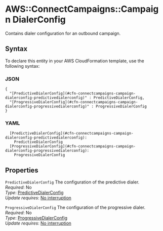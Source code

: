 # AWS::ConnectCampaigns::Campaign DialerConfig<a name="aws-properties-connectcampaigns-campaign-dialerconfig"></a>

Contains dialer configuration for an outbound campaign\.

## Syntax<a name="aws-properties-connectcampaigns-campaign-dialerconfig-syntax"></a>

To declare this entity in your AWS CloudFormation template, use the following syntax:

### JSON<a name="aws-properties-connectcampaigns-campaign-dialerconfig-syntax.json"></a>

```
{
  "[PredictiveDialerConfig](#cfn-connectcampaigns-campaign-dialerconfig-predictivedialerconfig)" : PredictiveDialerConfig,
  "[ProgressiveDialerConfig](#cfn-connectcampaigns-campaign-dialerconfig-progressivedialerconfig)" : ProgressiveDialerConfig
}
```

### YAML<a name="aws-properties-connectcampaigns-campaign-dialerconfig-syntax.yaml"></a>

```
  [PredictiveDialerConfig](#cfn-connectcampaigns-campaign-dialerconfig-predictivedialerconfig):
    PredictiveDialerConfig
  [ProgressiveDialerConfig](#cfn-connectcampaigns-campaign-dialerconfig-progressivedialerconfig):
    ProgressiveDialerConfig
```

## Properties<a name="aws-properties-connectcampaigns-campaign-dialerconfig-properties"></a>

`PredictiveDialerConfig` <a name="cfn-connectcampaigns-campaign-dialerconfig-predictivedialerconfig"></a>
The configuration of the predictive dialer\.  
_Required_: No  
_Type_: [PredictiveDialerConfig](aws-properties-connectcampaigns-campaign-predictivedialerconfig.md)  
_Update requires_: [No interruption](https://docs.aws.amazon.com/AWSCloudFormation/latest/UserGuide/using-cfn-updating-stacks-update-behaviors.html#update-no-interrupt)

`ProgressiveDialerConfig` <a name="cfn-connectcampaigns-campaign-dialerconfig-progressivedialerconfig"></a>
The configuration of the progressive dialer\.  
_Required_: No  
_Type_: [ProgressiveDialerConfig](aws-properties-connectcampaigns-campaign-progressivedialerconfig.md)  
_Update requires_: [No interruption](https://docs.aws.amazon.com/AWSCloudFormation/latest/UserGuide/using-cfn-updating-stacks-update-behaviors.html#update-no-interrupt)
